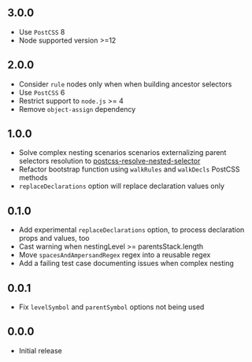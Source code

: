 ## 3.0.0

- Use `PostCSS` 8
- Node supported version >=12

## 2.0.0

- Consider `rule` nodes only when when building ancestor selectors
- Use `PostCSS` 6
- Restrict support to `node.js` >= 4
- Remove `object-assign` dependency

## 1.0.0

- Solve complex nesting scenarios scenarios externalizing parent selectors resolution to [postcss-resolve-nested-selector](https://github.com/davidtheclark/)
- Refactor bootstrap function using `walkRules` and `walkDecls` PostCSS methods
- `replaceDeclarations` option will replace declaration values only

## 0.1.0

- Add experimental `replaceDeclarations` option, to process declaration props and values, too
- Cast warning when nestingLevel >= parentsStack.length
- Move `spacesAndAmpersandRegex` regex into a reusable regex
- Add a failing test case documenting issues when complex nesting

## 0.0.1

- Fix `levelSymbol` and `parentSymbol` options not being used

## 0.0.0

- Initial release
